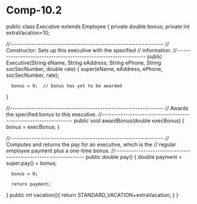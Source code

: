 # Comp-10.2

public class Executive extends Employee
{
   private double bonus;
   private int extraVacation=10;

   //-----------------------------------------------------------------
   //  Constructor: Sets up this executive with the specified
   //  information.
   //-----------------------------------------------------------------
   public Executive(String eName, String eAddress, String ePhone,
                    String socSecNumber, double rate)
   {
      super(eName, eAddress, ePhone, socSecNumber, rate);

      bonus = 0;  // bonus has yet to be awarded
   }

   //-----------------------------------------------------------------
   //  Awards the specified bonus to this executive.
   //-----------------------------------------------------------------
   public void awardBonus(double execBonus)
   {
      bonus = execBonus;
   }

   //-----------------------------------------------------------------
   //  Computes and returns the pay for an executive, which is the
   //  regular employee payment plus a one-time bonus.
   //-----------------------------------------------------------------
   public double pay()
   {
      double payment = super.pay() + bonus;

      bonus = 0;

      return payment;
   }
   public int vacation(){
       return STANDARD_VACATION+extraVacation;
   }
}
